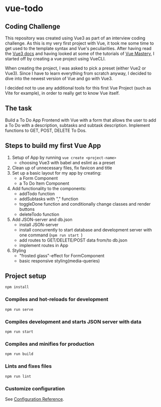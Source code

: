 # vue-todo

## Coding Challenge

This repository was created using Vue3 as part of an interview coding challenge.
As this is my very first project with Vue, it took me some time to get used to the template syntax and Vue's peculiarities.
After having read the [Vue3 docs](https://v3.vuejs.org/guide/introduction.html) and having looked at some of the tutorials of [Vue Mastery](https://www.vuemastery.com/courses/intro-to-vue-3/intro-to-vue3/), I started off by creating a vue project using VueCLI. 

When creating the project, I was asked to pick a preset (either Vue2 or Vue3). Since I have to learn everything from scratch anyway, I decided to dive into the newest version of Vue and go with Vue3.

I decided not to use any additional tools for this first Vue Project (such as Vite for example), in order to really get to know Vue itself.

## The task

Build a To Do App Frontend with Vue with a form that allows the user to add a To Do with a description, subtasks and subtask description. 
Implement functions to GET, POST, DELETE To Dos. 

## Steps to build my first Vue App

1. Setup of App by running ``` vue create <project-name> ```
    - choosing Vue3 with babel and eslint as a preset
2. Clean up of unnecessary files, fix favicon and title
3. Set up a basic layout for my app by creating: 
    - a Form Component
    - a To Do Item Component
4. Add functionality to the components: 
    - addTodo function
    - addSubtasks with "," function
    - toggleDone function and conditionally change classes and render buttons
    - deleteTodo function
5. Add JSON-server and db.json
    - install JSON-server
    - install concurrently to start database and development server with one command (```npm run start ```) 
    - add routes to GET/DELETE/POST data from/to db.json
    - implement routes in App
6. Styling
    - "frosted glass"-effect for FormComponent
    - basic responsive styling(media-queries)






## Project setup
```
npm install
```

### Compiles and hot-reloads for development
```
npm run serve
```

### Compiles development and starts JSON server with data
```
npm run start
```

### Compiles and minifies for production
```
npm run build
```

### Lints and fixes files
```
npm run lint
```

### Customize configuration
See [Configuration Reference](https://cli.vuejs.org/config/).
